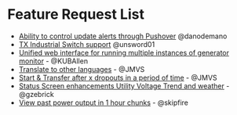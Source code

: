 # Feature Request List
- [Ability to control update alerts through Pushover](https://github.com/jgyates/genmon/issues/523) @danodemano
- [TX Industrial Switch support](https://github.com/jgyates/genmon/issues/463) @unsword01
- [Unified web interface for running multiple instances of generator monitor](https://github.com/jgyates/genmon/issues/260) - @KUBAllen
- [Translate to other languages](https://github.com/jgyates/genmon/issues/239) - @JMVS
- [Start & Transfer after x dropouts in a period of time](https://github.com/jgyates/genmon/issues/353) - @JMVS
- [Status Screen enhancements Utility Voltage Trend and weather](https://github.com/jgyates/genmon/issues/439) - @gzebrick
- [View past power output in 1 hour chunks](https://github.com/jgyates/genmon/issues) - @skipfire

